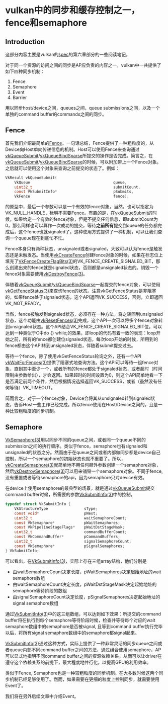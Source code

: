# vulkan中的同步和缓存控制之一，fence和semaphore

## Introduction

这部分内容主要是vulkan的[spec](https://link.zhihu.com/?target=https%3A//github.com/KhronosGroup/Vulkan-Docs)的第六章部分的一些阅读笔记。

对于同一个资源的访问之间的同步是AP应负责的内容之一，vulkan中一共提供了如下四种同步机制：

1. Fence
2. Semaphore
3. Event
4. Barrier

用以同步host/device之间，queues之间，queue submissions之间，以及一个单独的command buffer的commands之间的同步。

## Fence

首先我们介绍最简单的[Fence](https://link.zhihu.com/?target=https%3A//www.khronos.org/registry/vulkan/specs/1.0/man/html/VkFence.html)。一句话总结，Fence提供了一种粗粒度的，从Device向Host单向传递信息的机制。Host可以使用Fence来查询通过[vkQueueSubmit](https://link.zhihu.com/?target=https%3A//www.khronos.org/registry/vulkan/specs/1.0/man/html/vkQueueSubmit.html)/[vkQueueBindSparse](https://link.zhihu.com/?target=https%3A//www.khronos.org/registry/vulkan/specs/1.0/man/html/vkQueueBindSparse.html)所提交的操作是否完成。简言之，在[vkQueueSubmit](https://link.zhihu.com/?target=https%3A//www.khronos.org/registry/vulkan/specs/1.0/man/html/vkQueueSubmit.html)/[vkQueueBindSparse](https://link.zhihu.com/?target=https%3A//www.khronos.org/registry/vulkan/specs/1.0/man/html/vkQueueBindSparse.html)的时候，可以附加带上一个Fence对象。之后就可以使用这个对象来查询之前提交的状态了。例如：

```c
VkResult vkQueueSubmit(
    VkQueue                                     queue,
    uint32_t                                    submitCount,
    const VkSubmitInfo*                         pSubmits,
    VkFence                                     fence);
```

的原型中，最后一个参数可以是一个有效的fence对象，当然，也可以指定为VK_NULL_HANDLE，标明不需要Fence。有趣的是，在[vkQueueSubmit](https://link.zhihu.com/?target=https%3A//www.khronos.org/registry/vulkan/specs/1.0/man/html/vkQueueSubmit.html)的时候，如果给定一个有效的fence对象，但是不提交任何信息，即submitCount为0，那么同样也可以算作一次成功的提交，等待**之前所有**提交到queue的任务都完成后，这个fence也就signaled了。这种使用方式提供了一种机制，可以让我们查询一个queue现在到底忙不忙。

Fence本身只有两种状态，unsignaled或者signaled，大致可以认为fence是触发态还是未触发态。当使用[vkCreateFence](https://link.zhihu.com/?target=https%3A//www.khronos.org/registry/vulkan/specs/1.0/man/html/vkCreateFence.html)创建fence对象的时候，如果在标志位上填充了[VkFenceCreateFlagBits(3)](https://link.zhihu.com/?target=https%3A//www.khronos.org/registry/vulkan/specs/1.0/man/html/VkFenceCreateFlagBits.html)的VK_FENCE_CREATE_SIGNALED_BIT，那么创建出来的fence就是signaled状态，否则都是unsignaled状态的。销毁一个fence对象需要使用[vkDestroyFence(3)](https://link.zhihu.com/?target=https%3A//www.khronos.org/registry/vulkan/specs/1.0/man/html/vkDestroyFence.html)。

伴随着[vkQueueSubmit](https://link.zhihu.com/?target=https%3A//www.khronos.org/registry/vulkan/specs/1.0/man/html/vkQueueSubmit.html)/[vkQueueBindSparse](https://link.zhihu.com/?target=https%3A//www.khronos.org/registry/vulkan/specs/1.0/man/html/vkQueueBindSparse.html)一起提交的fence对象，可以使用[vkGetFenceStatus(3)](https://link.zhihu.com/?target=https%3A//www.khronos.org/registry/vulkan/specs/1.0/man/html/vkGetFenceStatus.html)来查询fence的状态。注意vkGetFenceStatus是非阻塞的，如果fence处于signaled状态，这个API返回VK_SUCCESS，否则，立即返回VK_NOT_READY。

当然，fence被触发到signaled状态，必须存在一种方法，将之转回到unsignaled状态，这个功能由[vkResetFences(3)](https://link.zhihu.com/?target=https%3A//www.khronos.org/registry/vulkan/specs/1.0/man/html/vkResetFences.html)完成，这个API一次可以将多个fence对象转到unsignaled状态。这个API结合VK_FENCE_CREATE_SIGNALED_BIT位，可以达到一种类似于C中do {} while;的效果，即loop的代码有着一致的表现：loop开始之前，所有的fence都创建位signaled状态，每次loop开始的时候，所用到的fence都由这个API转到unsignaled状态，伴随着submit提交过去。

等待一个fence，除了使用vkGetFenceStatus轮询之外，还有一个API [vkWaitForFences(3)](https://link.zhihu.com/?target=https%3A//www.khronos.org/registry/vulkan/specs/1.0/man/html/vkWaitForFences.html)提供了阻塞式地查询方法。这个API可以等待一组fence对象，直到其中至少一个，或者所有的fence都处于signaled状态，或者超时（时间限制由参数给出），才会返回。如果超时的时间设置为0，则这个API简单地看一下是否满足前两个条件，然后根据情况选择返回VK_SUCCESS，或者（虽然没有任何等待）VK_TIMEOUT。

简而言之，对于一个fence对象，Device会将其从unsignaled转到signaled状态，告诉Host一些工作已经完成。所以fence使用在Host/Device之间的，且是一种比较粗粒度的同步机制。



## Semaphore

[VkSemaphore(3)](https://link.zhihu.com/?target=https%3A//www.khronos.org/registry/vulkan/specs/1.0/man/html/VkSemaphore.html)用以同步不同的queue之间，或者同一个queue不同的submission之间的执行顺序。类似于fence，semaphore也有signaled和unsignaled的状态之分。然而由于在queue之间或者内部做同步都是device自己控制，所以一个semaphore的初始状态也就不重要了。所以，[vkCreateSemaphore(3)](https://link.zhihu.com/?target=https%3A//www.khronos.org/registry/vulkan/specs/1.0/man/html/vkCreateSemaphore.html)就简单地不用任何额外参数创建一个semaphore对象，然后[vkDestroySemaphore(3)](https://link.zhihu.com/?target=https%3A//www.khronos.org/registry/vulkan/specs/1.0/man/html/vkDestroySemaphore.html)可以用来销毁一个semaphore对象。不同于fence,没有重置或者等待semaphore的api，因为semaphore只对device有效。

在device上使用semaphore的最典型的场景，就是通过[vkQueueSubmit](https://link.zhihu.com/?target=https%3A//www.khronos.org/registry/vulkan/specs/1.0/man/html/vkQueueSubmit.html)提交command buffer时候，所需要的参数[VkSubmitInfo(3)](https://link.zhihu.com/?target=https%3A//www.khronos.org/registry/vulkan/specs/1.0/man/html/VkSubmitInfo.html)中的控制，

```c
typedef struct VkSubmitInfo {
    VkStructureType                sType;
    const void*                    pNext;
    uint32_t                       waitSemaphoreCount;
    const VkSemaphore*             pWaitSemaphores;
    const VkPipelineStageFlags*    pWaitDstStageMask;
    uint32_t                       commandBufferCount;
    const VkCommandBuffer*         pCommandBuffers;
    uint32_t                       signalSemaphoreCount;
    const VkSemaphore*             pSignalSemaphores;
} VkSubmitInfo;
```

可以看出，在[VkSubmitInfo(3)](https://link.zhihu.com/?target=https%3A//www.khronos.org/registry/vulkan/specs/1.0/man/html/VkSubmitInfo.html)，实际上存在三组array结构，他们分别是

- 由waitSemaphoreCount决定长度，pWaitSemaphores决定起始地址的wait semaphore数组
- 由waitSemaphoreCount决定长度，pWaitDstStageMask决定起始地址的semaphore等待阶段的数组
- 由signalSemaphoreCount决定长度，pSignalSemaphores决定起始地址的signal semaphore数组

通过[VkSubmitInfo(3)](https://link.zhihu.com/?target=https%3A//www.khronos.org/registry/vulkan/specs/1.0/man/html/VkSubmitInfo.html)中的这三组数组，可以达到如下效果：所提交的command buffer将在执行到每个semaphore等待阶段时候，检查并等待每个对应的wait semaphore数组中的semaphore是否被signal, 且等到command buffer执行完毕以后，将所有signal semaphore数组中的semaphore都signal起来。



[VkSubmitInfo(3)](https://link.zhihu.com/?target=https%3A//www.khronos.org/registry/vulkan/specs/1.0/man/html/VkSubmitInfo.html)通过这种方式，实际上提供了一种非常灵活的同步queue之间或者queue内部不同command buffer之间的方法，通过组合使用semaphore，AP可以显式地指明不同command buffer之间的资源依赖关系，从而可以让driver在遵守这个依赖关系的前提下，最大程度地并行化，以提高GPU的利用效率。

类似于Fence, Semaphore也是一种较粗粒度的同步机制。在大多数时候这两个同步机制已经足够使用了。然而，如果需要在更细的粒度上控制同步，就需要使用Event了。

我们将在另外后续文章中介绍Event。